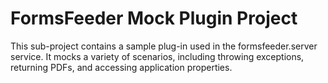 # FormsFeeder Mock Plugin Project
This sub-project contains a sample plug-in used in the formsfeeder.server service.  It mocks a variety of scenarios, including throwing exceptions, returning PDFs, and accessing application properties.
